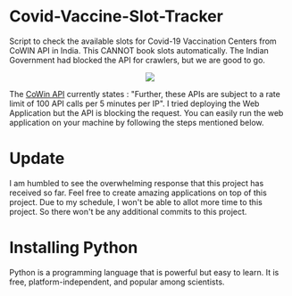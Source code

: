 # Covid-Vaccine-Slot-Tracker
Script to check the available slots for Covid-19 Vaccination Centers from CoWIN API in India. This CANNOT book slots automatically. The Indian Government had blocked the API for crawlers, but we are good to go.
<p align="center">
  <img src=https://images.firstpost.com/fpimages/1200x800/fixed/jpg/2021/05/Covid-19-vaccine-bot.jpg
</p>
  

The [CoWin API](https://apisetu.gov.in/public/marketplace/api/cowin) currently states : "Further, these APIs are subject to a rate limit of 100 API calls per 5 minutes per IP". I tried deploying the Web Application but the API is blocking the request. You can easily run the web application on your machine by following the steps mentioned below.
&nbsp;
# Update
I am humbled to see the overwhelming response that this project has received so far. Feel free to create amazing applications on top of this project. Due to my schedule, I won't be able to allot more time to this project. So there won't be any additional commits to this project.

# Installing Python
Python is a programming language that is powerful but easy to learn. It is free, platform-independent, and popular among scientists.


